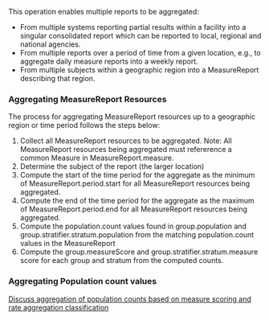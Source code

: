This operation enables multiple reports to be aggregated:
* From multiple systems reporting partial results within a facility into a singular consolidated report which can be reported to local, regional and national agencies.
* From multiple reports over a period of time from a given location, e.g., to aggregate daily measure reports into a weekly report.
* From multiple subjects within a geographic region into a MeasureReport describing that region.


### Aggregating MeasureReport Resources
The process for aggregating MeasureReport resources up to a geographic region or time period
follows the steps below:

1. Collect all MeasureReport resources to be aggregated.
   Note: All MeasureReport resources being aggregated must refererence a common Measure in MeasureReport.measure.
2. Determine the subject of the report (the larger location)
3. Compute the start of the time period for the aggregate as the minimum of MeasureReport.period.start for all MeasureReport resources being aggregated.
4. Compute the end of the time period for the aggregate as the maximum of MeasureReport.period.end for all MeasureReport resources being aggregated.
5. Compute the population.count values found in group.population and group.stratifier.stratum.population from the matching population.count values in
the MeasureReport
6. Compute the group.measureScore and group.stratifier.stratum.measure score for each group and stratum from the computed counts.

### Aggregating Population count values
[Discuss aggregation of population counts based on measure scoring and rate aggregation classification](#todo)
